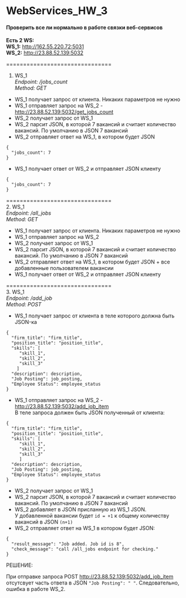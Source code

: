 # WebServices_HW_3

#### Проверить все ли нормально в работе связки веб-сервисов

**Есть 2 WS:**     
**WS_1:** http://162.55.220.72:5031   
**WS_2:** http://23.88.52.139:5032  

===============================
1. WS_1  
*Endpoint: /jobs_count   
Method: GET*  

- WS_1 получает запрос от клиента. Никаких параметров не нужно
- WS_1 отправляет запрос на WS_2 - http://23.88.52.139:5032/get_jobs_count  
- WS_2 получает запрос от WS_1
- WS_2 парсит JSON, в которой 7 вакансий и считает количество вакансий. По умолчанию в JSON 7 вакансий
- WS_2 отправляет ответ на WS_1, в котором будет JSON
```
{
  "jobs_count": 7
}
```
- WS_1 получает ответ от WS_2 и отправляет JSON клиенту
```
{
  "jobs_count": 7
}  
```
===============================  
2. WS_1   
*Endpoint: /all_jobs   
Method: GET*   

- WS_1 получает запрос от клиента. Никаких параметров не нужно
- WS_1 отправляет запрос на WS_2
- WS_2 получает запрос от WS_1
- WS_2 парсит JSON, в которой 7 вакансий и считает количество вакансий. По умолчанию в JSON 7 вакансий
- WS_2 отправляет ответ на WS_1, в котором будет JSON + все добавленные пользователем вакансии
- WS_1 получает ответ от WS_2 и отправляет JSON клиенту   

===============================  
3. WS_1  
*Endpoint: /add_job   
Method: POST*   

- WS_1 получает запрос от клиента в теле которого должна быть JSON-ка
```
{
  "firm_title": "firm_title",
  "position_title": "position_title",
  "skills": [
     "skill_1", 
     "skill_2", 
     "skill_3"
    ]
  "description": description,
  "Job Posting": job_posting,
  "Employee Status": employee_status
}
```
- WS_1 отправляет запрос на WS_2 - http://23.88.52.139:5032/add_job_item   
В теле запроса должен быть JSON полученный от клиента:
```
{
  "firm_title": "firm_title",
  "position_title": "position_title",
  "skills": [
     "skill_1",
     "skill_2",
     "skill_3"
     ]
  "description": description,
  "Job Posting": job_posting,
  "Employee Status": employee_status
}
```
- WS_2 получает запрос от WS_1
- WS_2 парсит JSON, в которой 7 вакансий и считает количество вакансий. По умолчанию в JSON 7 вакансий
- WS_2 добавляет в JSON присланную из WS_1 JSON.   
У добавленной вакансии будет `id = +1` к общему количеству вакансий в JSON `(n+1)`
- WS_2 отправляет ответ на WS_1 в котором будет JSON:  
```
{
  "result_message": "Job added. Job id is 8",
  "check_message": "call /all_jobs endpoint for checking."
}
```

РЕШЕНИЕ:

При отправке запроса POST http://23.88.52.139:5032/add_job_item отсутсвует часть ответа в JSON `"Job Posting": " "`. 
Следовательно, ошибка в работе WS_2.
